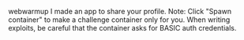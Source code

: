 webwarmup
I made an app to share your profile.
Note: Click "Spawn container" to make a challenge container only for you. When writing exploits, be careful that the container asks for BASIC auth credentials.
